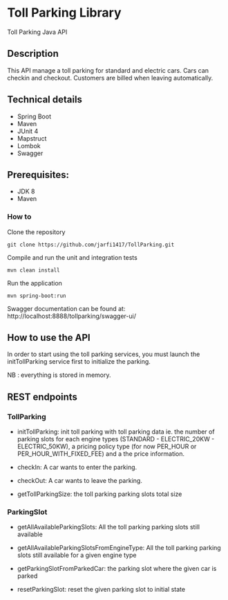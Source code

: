 # Toll Parking Library
Toll Parking Java API

## Description

This API manage a toll parking for standard and electric cars. Cars can checkin and checkout. Customers are billed when leaving automatically.

## Technical details

* Spring Boot
* Maven
* JUnit 4
* Mapstruct
* Lombok
* Swagger

## Prerequisites:

* JDK 8
* Maven

### How to

Clone the repository
```
git clone https://github.com/jarfi1417/TollParking.git
```

Compile and run the unit and integration tests
```
mvn clean install
```

Run the application
```
mvn spring-boot:run
```

Swagger documentation can be found at: http://localhost:8888/tollparking/swagger-ui/

## How to use the API

In order to start using the toll parking services, you must launch the initTollParking service first to initialize the parking.

NB : everything is stored in memory.

## REST endpoints

### TollParking

* initTollParking: init toll parking with toll parking data ie. the number of parking slots for each engine types (STANDARD - ELECTRIC_20KW - ELECTRIC_50KW), a pricing policy type (for now PER_HOUR or PER_HOUR_WITH_FIXED_FEE) and a the price information.

* checkIn: A car wants to enter the parking. 

* checkOut: A car wants to leave the parking.

* getTollParkingSize: the toll parking parking slots total size

### ParkingSlot

* getAllAvailableParkingSlots: All the toll parking parking slots still available

* getAllAvailableParkingSlotsFromEngineType: All the toll parking parking slots still available for a given engine type

* getParkingSlotFromParkedCar: the parking slot where the given car is parked

* resetParkingSlot: reset the given parking slot to initial state
